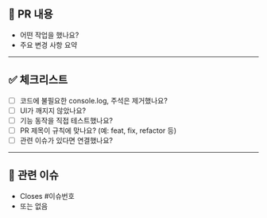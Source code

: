 ## 📌 PR 내용

- 어떤 작업을 했나요?
- 주요 변경 사항 요약

---

## ✅ 체크리스트

- [ ] 코드에 불필요한 console.log, 주석은 제거했나요?
- [ ] UI가 깨지지 않았나요?
- [ ] 기능 동작을 직접 테스트했나요?
- [ ] PR 제목이 규칙에 맞나요? (예: feat, fix, refactor 등)
- [ ] 관련 이슈가 있다면 연결했나요?

---

## 🔗 관련 이슈

- Closes #이슈번호
- 또는 없음
